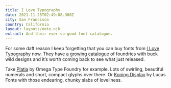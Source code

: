 ```yaml
---
title: I Love Typography
date: 2021-11-25T02:49:08.360Z
city: San Francisco
country: California
layout: layouts/note.njk
extract: And their ever-so-good font catalogue.
---
```


For some daft reason I keep forgetting that you can buy fonts from [I Love Typography](https://fonts.ilovetypography.com/) now. They have [a growing catalogue](https://ilovetypography.com/2021/11/24/new-indie-foundries/) of foundries with buck wild designs and it’s worth coming back to see what just released.

Take [Platia](https://fonts.ilovetypography.com/fonts/omega-type-foundry/platia?_ga=2.112748740.1969796624.1637808268-139424884.1637808268) by Omega Type Foundry for example. Lots of swirling, beautiful numerals and short, compact glyphs over there. Or [Koning Display](https://fonts.ilovetypography.com/fonts/lucasfonts/koning-display) by Lucas Fonts with those endearing, chunky slabs of loveliness.
